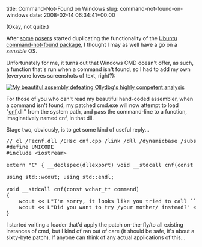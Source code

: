 title: Command-Not-Found on Windows
slug: command-not-found-on-windows
date: 2008-02-14 06:34:41+00:00

(Okay, not quite.)

After <a href="http://blogs.warwick.ac.uk/bweber/entry/untitled_entry_1/">some</a> <a href="http://www.fredemmott.co.uk/blog_133">posers</a> started duplicating the functionality of the <a href="http://packages.ubuntu.com/command-not-found">Ubuntu command-not-found package</a>, I thought I may as well have a go on a <em>sensible</em> OS.

Unfortunately for me, it turns out that Windows CMD doesn't offer, as such, a function that's run when a command isn't found, so I had to add my own (everyone loves screenshots of text, right?):

<a href="http://faux.uwcs.co.uk/cmd-not-found-patch.png"><img src="http://faux.uwcs.co.uk/cmd-not-found-patch.png" alt="My beautiful assembly defeating Ollydbg's highly competent analysis" /></a>

For those of you who can't read my beautiful hand-coded assembler, when a command isn't found, my patched cmd.exe will now attempt to load "<abbr title="command not found">cnf</abbr>.dll" from the system path, and pass the command-line to a function, imaginatively named cnf, in that dll.

Stage two, obviously, is to get some kind of useful reply...

<pre>
// cl /Fecnf.dll /EHsc cnf.cpp /link /dll /dynamicbase /subsystem:console
#define UNICODE
#include &lt;iostream&gt;

extern "C" { __declspec(dllexport) void __stdcall cnf(const wchar_t*); }

using std::wcout; using std::endl;

void __stdcall cnf(const wchar_t* command)
{
	wcout &lt;&lt; L"I'm sorry, it looks like you tried to call ``" &lt;&lt; command &lt;&lt; "'', but the command doesn't exist!" &lt;&lt; endl &lt;&lt; endl;
	wcout &lt;&lt; L"Did you want to try /your mother/ instead?" &lt;&lt; endl;
}
</pre>

I started writing a loader that'd apply the patch on-the-fly/to all existing instances of cmd, but I kind of ran out of care (it should be safe, it's about a sixty-byte patch). If anyone can think of any actual applications of this...